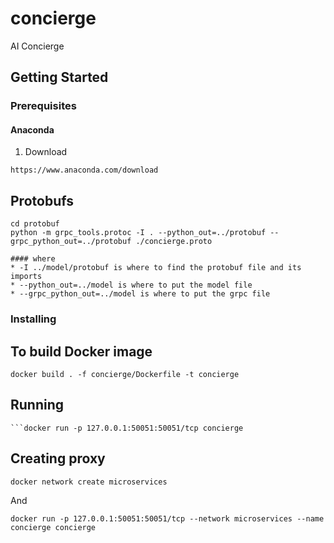 # concierge
AI Concierge


## Getting Started

### Prerequisites
#### Anaconda
1. Download
```
https://www.anaconda.com/download
```

## Protobufs
```
cd protobuf
python -m grpc_tools.protoc -I . --python_out=../protobuf --grpc_python_out=../protobuf ./concierge.proto

#### where
* -I ../model/protobuf is where to find the protobuf file and its imports
* --python_out=../model is where to put the model file
* --grpc_python_out=../model is where to put the grpc file
```

### Installing

## To build Docker image
```
docker build . -f concierge/Dockerfile -t concierge
```

## Running
```
```docker run -p 127.0.0.1:50051:50051/tcp concierge
```

## Creating proxy
```
docker network create microservices
```

And
```
docker run -p 127.0.0.1:50051:50051/tcp --network microservices --name concierge concierge
```





